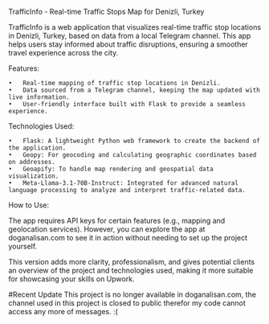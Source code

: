 TrafficInfo - Real-time Traffic Stops Map for Denizli, Turkey

TrafficInfo is a web application that visualizes real-time traffic stop locations in Denizli, Turkey, based on data from a local Telegram channel. This app helps users stay informed about traffic disruptions, ensuring a smoother travel experience across the city.

Features:

	•	Real-time mapping of traffic stop locations in Denizli.
	•	Data sourced from a Telegram channel, keeping the map updated with live information.
	•	User-friendly interface built with Flask to provide a seamless experience.

Technologies Used:

	•	Flask: A lightweight Python web framework to create the backend of the application.
	•	Geopy: For geocoding and calculating geographic coordinates based on addresses.
	•	Geoapify: To handle map rendering and geospatial data visualization.
	•	Meta-Llama-3.1-70B-Instruct: Integrated for advanced natural language processing to analyze and interpret traffic-related data.

How to Use:

The app requires API keys for certain features (e.g., mapping and geolocation services). However, you can explore the app at doganalisan.com to see it in action without needing to set up the project yourself.

This version adds more clarity, professionalism, and gives potential clients an overview of the project and technologies used, making it more suitable for showcasing your skills on Upwork.

#Recent Update
This project is no longer available in doganalisan.com, the channel used in this project is closed to public therefor my code cannot access any more of messages. :(
	